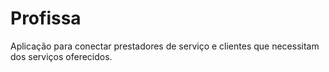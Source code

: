 # Profissa

Aplicação para conectar prestadores de serviço e clientes que necessitam dos serviços oferecidos.

